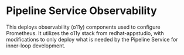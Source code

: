 # Pipeline Service Observability

This deploys observability (o11y) components used to configure Prometheus.
It utilizes the o11y stack from redhat-appstudio, with modifications to only deploy
what is needed by the Pipeline Service for inner-loop development.
